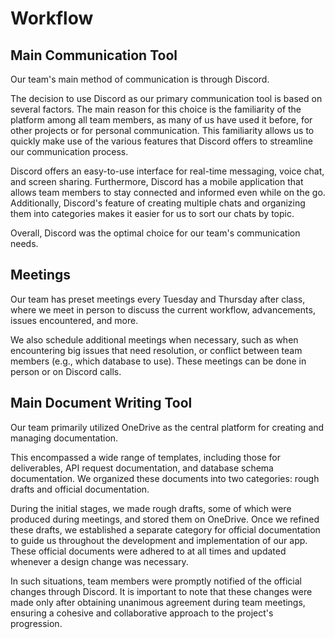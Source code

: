 # Workflow

## Main Communication Tool

Our team's main method of communication is through Discord.

The decision to use Discord as our primary communication tool is based on several factors. The main reason for this choice is the familiarity of the platform among all team members, as many of us have used it before, for other projects or for personal communication. This familiarity allows us to quickly make use of the various features that Discord offers to streamline our communication process.

Discord offers an easy-to-use interface for real-time messaging, voice chat, and screen sharing. Furthermore, Discord has a mobile application that allows team members to stay connected and informed even while on the go. Additionally, Discord's feature of creating multiple chats and organizing them into categories makes it easier for us to sort our chats by topic.

Overall, Discord was the optimal choice for our team's communication needs.

## Meetings

Our team has preset meetings every Tuesday and Thursday after class, where we meet in person to discuss the current workflow, advancements, issues encountered, and more.

We also schedule additional meetings when necessary, such as when encountering big issues that need resolution, or conflict between team members (e.g., which database to use). These meetings can be done in person or on Discord calls.

## Main Document Writing Tool

Our team primarily utilized OneDrive as the central platform for creating and managing documentation.

This encompassed a wide range of templates, including those for deliverables, API request documentation, and database schema documentation. We organized these documents into two categories: rough drafts and official documentation.

During the initial stages, we made rough drafts, some of which were produced during meetings, and stored them on OneDrive. Once we refined these drafts, we established a separate category for official documentation to guide us throughout the development and implementation of our app. These official documents were adhered to at all times and updated whenever a design change was necessary.

In such situations, team members were promptly notified of the official changes through Discord. It is important to note that these changes were made only after obtaining unanimous agreement during team meetings, ensuring a cohesive and collaborative approach to the project's progression.
